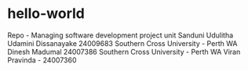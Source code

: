 # hello-world
Repo - Managing software development project unit
Sanduni Udulitha Udamini Dissanayake
24009683
Southern Cross University - Perth WA
Dinesh Madumal
24007386
Southern Cross University - Perth WA
Viran Pravinda - 24007360
